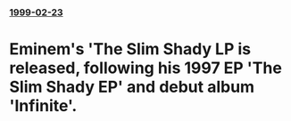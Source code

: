 ### [1999-02-23](/news/1999/02/23/index.md)

#  Eminem's 'The Slim Shady LP is released, following his 1997 EP 'The Slim Shady EP' and debut album 'Infinite'.



